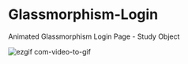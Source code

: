 # Glassmorphism-Login
Animated Glassmorphism Login Page - Study Object

![ezgif com-video-to-gif](https://user-images.githubusercontent.com/116523494/222610510-e8de2899-4146-4ea3-bdf9-a4a328158f71.gif)
